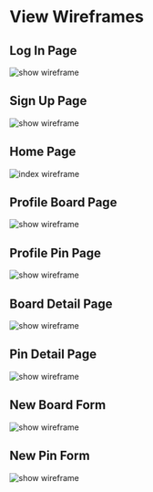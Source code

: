 # View Wireframes

## Log In Page

![show wireframe][log_in]

## Sign Up Page

![show wireframe][sign_up]

## Home Page

![index wireframe][home]

## Profile Board Page

![show wireframe][user_boards]

## Profile Pin Page

![show wireframe][user_pins]

## Board Detail Page

![show wireframe][board_detail]

## Pin Detail Page

![show wireframe][pin_detail]

## New Board Form

![show wireframe][new_board]

## New Pin Form

![show wireframe][new_pin]


[log_in]: ./wireframes/log_in.png
[sign_up]: ./wireframes/sign_up.png
[home]: ./wireframes/home.png
[user_boards]: ./wireframes/profile_boards.png
[user_pins]: ./wireframes/profile_pins.png
[board_detail]: ./wireframes/board_detail.png
[pin_detail]: ./wireframes/pin_detail.png
[new_board]: ./wireframes/new_board.png
[new_pin]: ./wireframes/new_pin.png
